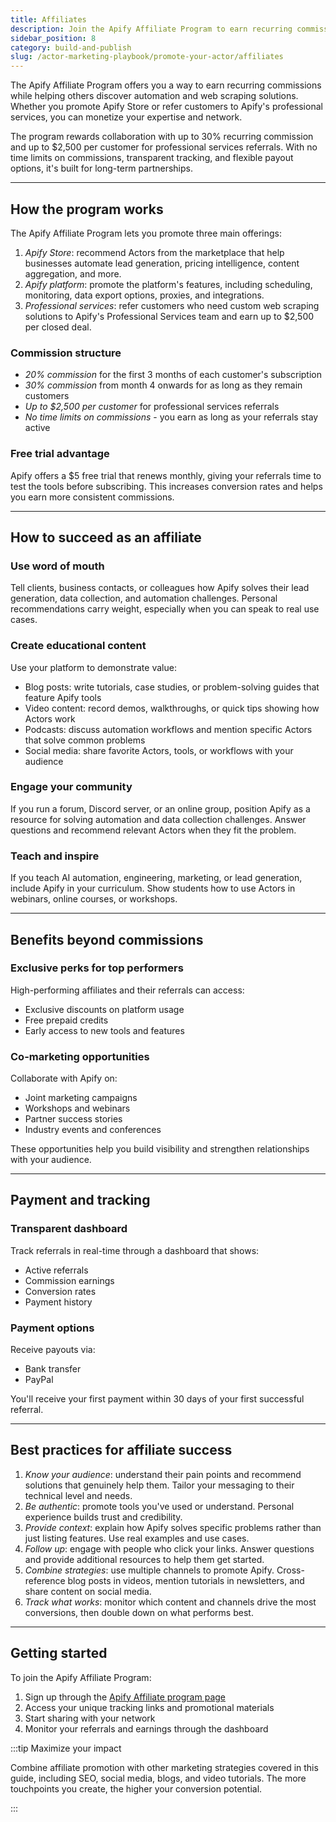 ```yaml
---
title: Affiliates
description: Join the Apify Affiliate Program to earn recurring commissions by promoting Actors, platform features, and professional services. Learn how to use your network, create content, and maximize your earnings.
sidebar_position: 8
category: build-and-publish
slug: /actor-marketing-playbook/promote-your-actor/affiliates
---
```


The Apify Affiliate Program offers you a way to earn recurring commissions while helping others discover automation and web scraping solutions. Whether you promote Apify Store or refer customers to Apify's professional services, you can monetize your expertise and network.

The program rewards collaboration with up to 30% recurring commission and up to $2,500 per customer for professional services referrals. With no time limits on commissions, transparent tracking, and flexible payout options, it's built for long-term partnerships.

---

## How the program works

The Apify Affiliate Program lets you promote three main offerings:

1. _Apify Store_: recommend Actors from the marketplace that help businesses automate lead generation, pricing intelligence, content aggregation, and more.
1. _Apify platform_: promote the platform's features, including scheduling, monitoring, data export options, proxies, and integrations.
1. _Professional services_: refer customers who need custom web scraping solutions to Apify's Professional Services team and earn up to $2,500 per closed deal.

### Commission structure

- _20% commission_ for the first 3 months of each customer's subscription
- _30% commission_ from month 4 onwards for as long as they remain customers
- _Up to $2,500 per customer_ for professional services referrals
- _No time limits on commissions_ - you earn as long as your referrals stay active

### Free trial advantage

Apify offers a $5 free trial that renews monthly, giving your referrals time to test the tools before subscribing. This increases conversion rates and helps you earn more consistent commissions.

---

## How to succeed as an affiliate

### Use word of mouth

Tell clients, business contacts, or colleagues how Apify solves their lead generation, data collection, and automation challenges. Personal recommendations carry weight, especially when you can speak to real use cases.

### Create educational content

Use your platform to demonstrate value:

- Blog posts: write tutorials, case studies, or problem-solving guides that feature Apify tools
- Video content: record demos, walkthroughs, or quick tips showing how Actors work
- Podcasts: discuss automation workflows and mention specific Actors that solve common problems
- Social media: share favorite Actors, tools, or workflows with your audience

### Engage your community

If you run a forum, Discord server, or an online group, position Apify as a resource for solving automation and data collection challenges. Answer questions and recommend relevant Actors when they fit the problem.

### Teach and inspire

If you teach AI automation, engineering, marketing, or lead generation, include Apify in your curriculum. Show students how to use Actors in webinars, online courses, or workshops.

---

## Benefits beyond commissions

### Exclusive perks for top performers

High-performing affiliates and their referrals can access:

- Exclusive discounts on platform usage
- Free prepaid credits
- Early access to new tools and features

### Co-marketing opportunities

Collaborate with Apify on:

- Joint marketing campaigns
- Workshops and webinars
- Partner success stories
- Industry events and conferences

These opportunities help you build visibility and strengthen relationships with your audience.

---

## Payment and tracking

### Transparent dashboard

Track referrals in real-time through a dashboard that shows:

- Active referrals
- Commission earnings
- Conversion rates
- Payment history

### Payment options

Receive payouts via:

- Bank transfer
- PayPal

You'll receive your first payment within 30 days of your first successful referral.

---

## Best practices for affiliate success

1. _Know your audience_: understand their pain points and recommend solutions that genuinely help them. Tailor your messaging to their technical level and needs.
1. _Be authentic_: promote tools you've used or understand. Personal experience builds trust and credibility.
1. _Provide context_: explain how Apify solves specific problems rather than just listing features. Use real examples and use cases.
1. _Follow up_: engage with people who click your links. Answer questions and provide additional resources to help them get started.
1. _Combine strategies_: use multiple channels to promote Apify. Cross-reference blog posts in videos, mention tutorials in newsletters, and share content on social media.
1. _Track what works_: monitor which content and channels drive the most conversions, then double down on what performs best.

---

## Getting started

To join the Apify Affiliate Program:

1. Sign up through the [Apify Affiliate program page](https://apify.com/partners/affiliate)
1. Access your unique tracking links and promotional materials
1. Start sharing with your network
1. Monitor your referrals and earnings through the dashboard

:::tip Maximize your impact

Combine affiliate promotion with other marketing strategies covered in this guide, including SEO, social media, blogs, and video tutorials. The more touchpoints you create, the higher your conversion potential.

:::
